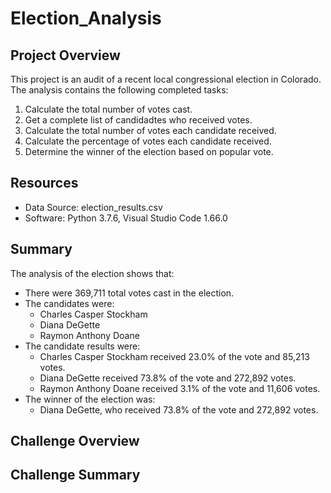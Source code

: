 # Election_Analysis

## Project Overview
This project is an audit of a recent local congressional election in Colorado. The analysis contains the following completed tasks:

1. Calculate the total number of votes cast.
2. Get a complete list of candidadtes who received votes.
3. Calculate the total number of votes each candidate received.
4. Calculate the percentage of votes each candidate received.
5. Determine the winner of the election based on popular vote.

## Resources
- Data Source: election_results.csv
- Software: Python 3.7.6, Visual Studio Code 1.66.0

## Summary
The analysis of the election shows that:
- There were 369,711 total votes cast in the election.
- The candidates were:
    - Charles Casper Stockham
    - Diana DeGette
    - Raymon Anthony Doane
- The candidate results were:
    - Charles Casper Stockham received 23.0% of the vote and 85,213 votes.
    - Diana DeGette received 73.8% of the vote and 272,892 votes.
    - Raymon Anthony Doane received 3.1% of the vote and 11,606 votes.
- The winner of the election was:
    - Diana DeGette, who received 73.8% of the vote and 272,892 votes.

## Challenge Overview

## Challenge Summary

